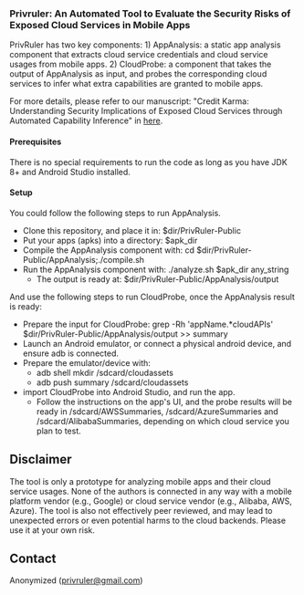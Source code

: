 ### Privruler: An Automated Tool to Evaluate the Security Risks of Exposed Cloud Services in Mobile Apps
PrivRuler has two key components: 1) AppAnalysis: a static app analysis component that extracts cloud service credentials and cloud service usages from mobile apps. 2) CloudProbe: a component that takes the output of AppAnalysis as input, and probes the corresponding cloud services to infer what extra capabilities are granted to mobile apps. 

For more details, please refer to our manuscript: "Credit Karma: Understanding Security Implications of Exposed Cloud Services through Automated Capability Inference" in [here](https://github.com/privruler/PrivRuler-Public).

#### Prerequisites
There is no special requirements to run the code as long as you have JDK 8+ and Android Studio installed. 

#### Setup
You could follow the following steps to run AppAnalysis.
- Clone this repository, and place it in: $dir/PrivRuler-Public
- Put your apps (apks) into a directory: $apk_dir
- Compile the AppAnalysis component with: cd $dir/PrivRuler-Public/AppAnalysis;./compile.sh
- Run the AppAnalysis component with: ./analyze.sh $apk_dir any_string
  - The output is ready at: $dir/PrivRuler-Public/AppAnalysis/output

And use the following steps to run CloudProbe, once the AppAnalysis result is ready:
- Prepare the input for CloudProbe: grep -Rh 'appName.*cloudAPIs' $dir/PrivRuler-Public/AppAnalysis/output >> summary
- Launch an Android emulator, or connect a physical android device, and ensure adb is connected.
- Prepare the emulator/device with:
  - adb shell mkdir /sdcard/cloudassets
  - adb push summary /sdcard/cloudassets
- import CloudProbe into Android Studio, and run the app.
  - Follow the instructions on the app's UI, and the probe results will be ready in /sdcard/AWSSummaries, /sdcard/AzureSummaries and /sdcard/AlibabaSummaries, depending on which cloud service you plan to test. 

## Disclaimer
The tool is only a prototype for analyzing mobile apps and their cloud service usages. None of the authors is connected in any way with a mobile platform vendor (e.g., Google) or cloud service vendor (e.g., Alibaba, AWS, Azure). The tool is also not effectively peer reviewed, and may lead to unexpected errors or even potential harms to the cloud backends. Please use it at your own risk. 

## Contact
Anonymized (privruler@gmail.com)
